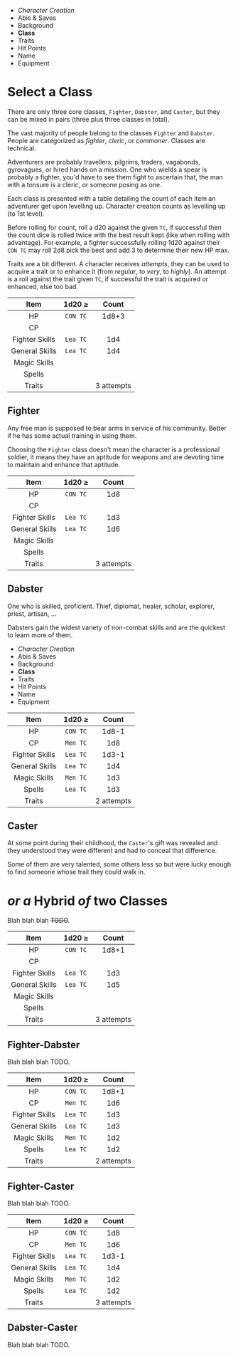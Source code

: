
<!-- .margin.compass -->
* _Character Creation_
* Abis & Saves
* Background
* **Class**
* Traits
* Hit Points
* Name
* Equipment


# Select a Class

There are only three core classes, `Fighter`, `Dabster`, and `Caster`, but they can be mixed in pairs (three plus three classes in total).

The vast majority of people belong to the classes `Fighter` and `Dabster`. People are categorized as _fighter_, _cleric_, or _commoner_. Classes are technical.

Adventurers are probably travellers, pilgrims, traders, vagabonds, gyrovagues, or hired hands on a mission. One who wields a spear is probably a fighter, you'd have to see them fight to ascertain that, the man with a tonsure is a cleric, or someone posing as one.

Each class is presented with a table detailing the count of each item an adventurer get upon levelling up. Character creation counts as levelling up (to 1st level).

Before rolling for count, roll a d20 against the given `TC`, if successful then the count dice is rolled twice with the best result kept (like when rolling with advantage). For example, a fighter successfully rolling 1d20 against their `CON TC` may roll 2d8 pick the best and add 3 to determine their new HP max.

Traits are a bit different. A character receives _attempts_, they can be used to acquire a trait or to enhance it (from _regular_, to _very_, to _highly_). An attempt is a roll against the trait given `TC`, if successful the trait is acquired or enhanced, else too bad.


| Item           | 1d20 ≥   | Count      |
|:--------------:|:--------:|:----------:|
| HP             | `CON TC` | 1d8+3      |
| CP             |          |            |
| Fighter Skills | `Lea TC` | 1d4        |
| General Skills | `Lea TC` | 1d4        |
| Magic Skills   |          |            |
| Spells         |          |            |
| Traits         |          | 3 attempts |

## Fighter

Any free man is supposed to bear arms in service of his community. Better if he has some actual training in using them.

Choosing the `Fighter` class doesn't mean the character is a professional soldier, it means they have an aptitude for weapons and are devoting time to maintain and enhance that aptitude.


| Item           | 1d20 ≥   | Count      |
|:--------------:|:--------:|:----------:|
| HP             | `CON TC` | 1d8        |
| CP             |          |            |
| Fighter Skills | `Lea TC` | 1d3        |
| General Skills | `Lea TC` | 1d6        |
| Magic Skills   |          |            |
| Spells         |          |            |
| Traits         |          | 3 attempts |

## Dabster

One who is skilled, proficient. Thief, diplomat, healer, scholar, explorer, priest, artisan, ...

Dabsters gain the widest variety of non-combat skills and are the quickest to learn more of them.


<!-- PAGE BREAK class -->


<!-- .margin.compass -->
* _Character Creation_
* Abis & Saves
* Background
* **Class**
* Traits
* Hit Points
* Name
* Equipment


<!-- .top -->
| Item           | 1d20 ≥   | Count      |
|:--------------:|:--------:|:----------:|
| HP             | `CON TC` | 1d8-1      |
| CP             | `Men TC` | 1d8        |
| Fighter Skills | `Lea TC` | 1d3-1      |
| General Skills | `Lea TC` | 1d4        |
| Magic Skills   | `Men TC` | 1d3        |
| Spells         | `Lea TC` | 1d3        |
| Traits         |          | 2 attempts |

<!-- .top -->
## Caster

At some point during their childhood, the `Caster`'s gift was revealed and they understood they were different and had to conceal that difference.

Some of them are very talented, some others less so but were lucky enough to find someone whose trail they could walk in.


# _or a_ Hybrid _of_ two Classes

Blah blah blah ~~TODO~~.

<!--
`Fighter`, `Dabster`, and `Caster` are meant to cover a wide range of characters, but sometimes more granularity is required. A mix has its own level progression table, but the player has to choose between the class talents or halves of them.

For example, a `Fighter-Caster` has to choose between the class talents of the `Fighter` and of the `Caster`. The player can chose `VERY SWERVING` and `VERY INTRICATE`, or he could split the talents and take `VERY INTRICATE`, `SWERVING` and `FIRM` (1 very equals 2 non-very talents).
-->

<!-- clear -->

<!-- .right -->
| Item           | 1d20 ≥   | Count      |
|:--------------:|:--------:|:----------:|
| HP             | `CON TC` | 1d8+1      |
| CP             |          |            |
| Fighter Skills | `Lea TC` | 1d3        |
| General Skills | `Lea TC` | 1d5        |
| Magic Skills   |          |            |
| Spells         |          |            |
| Traits         |          | 3 attempts |

## Fighter-Dabster

Blah blah blah TODO.

<!-- clear -->

<!-- .right -->
| Item           | 1d20 ≥   | Count      |
|:--------------:|:--------:|:----------:|
| HP             | `CON TC` | 1d8+1      |
| CP             | `Men TC` | 1d6        |
| Fighter Skills | `Lea TC` | 1d3        |
| General Skills | `Lea TC` | 1d3        |
| Magic Skills   | `Men TC` | 1d2        |
| Spells         | `Lea TC` | 1d2        |
| Traits         |          | 2 attempts |

## Fighter-Caster

Blah blah blah TODO.


<!-- clear -->

<!-- .right -->
| Item           | 1d20 ≥   | Count      |
|:--------------:|:--------:|:----------:|
| HP             | `CON TC` | 1d8        |
| CP             | `Men TC` | 1d6        |
| Fighter Skills | `Lea TC` | 1d3-1      |
| General Skills | `Lea TC` | 1d4        |
| Magic Skills   | `Men TC` | 1d2        |
| Spells         | `Lea TC` | 1d2        |
| Traits         |          | 3 attempts |

## Dabster-Caster

Blah blah blah TODO.

